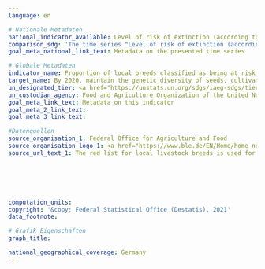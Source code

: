 ```yaml
---
language: en    

# Nationale Metadaten    
national_indicator_available: Level of risk of extinction (according to FAO classification) <br> Local livestock breeds (horses, cows, pigs, sheep and goats) <br> Level of risk of extinction (according to national classification)    
comparison_sdg: 'The time series "Level of risk of extinction (according to FAO classification)" is compliant with the global metadata. The time series "Local livestock breeds (horses, cows, pigs, sheep and goats)" and "Level of risk of extinction (according to national classification)" provide additional information.'    
goal_meta_national_link_text: Metadata on the presented time series    

# Globale Metadaten    
indicator_name: Proportion of local breeds classified as being at risk of extinction    
target_name: By 2020, maintain the genetic diversity of seeds, cultivated plants and farmed and domesticated animals and their related wild species, including through soundly managed and diversified seed and plant banks at the national, regional and international levels, and promote access to and fair and equitable sharing of benefits arising from the utilization of genetic resources and associated traditional knowledge, as internationally agreed    
un_designated_tier: <a href="https://unstats.un.org/sdgs/iaeg-sdgs/tier-classification/" title="Click here for more information on the UN tier classification."  target="_blank">Tier II</a>    
un_custodian_agency: Food and Agriculture Organization of the United Nations (FAO)    
goal_meta_link_text: Metadata on this indicator    
goal_meta_2_link_text:     
goal_meta_3_link_text:     

#Datenquellen
source_organisation_1: Federal Office for Agriculture and Food
source_organisation_logo_1: <a href="https://www.ble.de/EN/Home/home_node.html"><img src="https://g205sdgs.github.io/sdg-indicators/public/OrgImgEn/ble.png" alt="Logo ble" style="height:60px; width:148px" /></a>
source_url_text_1: The red list for local livestock breeds is used for the calculation of the indicator. The list regular comprised by the Information System Genetic Resources(GENRES) of the Federal Office for Agriculture and Food (BLE).





    
computation_units:     
copyright: '&copy; Federal Statistical Office (Destatis), 2021'    
data_footnote:     

# Grafik Eigenschaften    
graph_title:     

national_geographical_coverage: Germany    
---
```


<span></span>